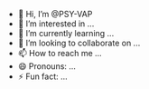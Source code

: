 - 👋 Hi, I’m @PSY-VAP
- 👀 I’m interested in ...
- 🌱 I’m currently learning ...
- 💞️ I’m looking to collaborate on ...
- 📫 How to reach me ...
- 😄 Pronouns: ...
- ⚡ Fun fact: ...

<!---
PSY-VAP/PSY-VAP is a ✨ special ✨ repository because its `README.md` (this file) appears on your GitHub profile.
You can click the Preview link to take a look at your changes.
--->
